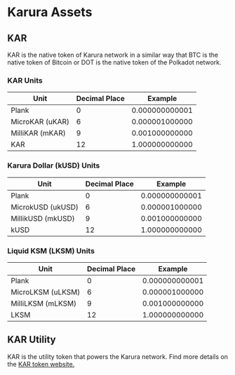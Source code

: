 # Karura Assets

## KAR

KAR is the native token of Karura network in a similar way that BTC is the native token of Bitcoin or DOT is the native token of the Polkadot network.

### KAR Units

| Unit            | Decimal Place | Example        |
| --------------- | ------------- | -------------- |
| Plank           | 0             | 0.000000000001 |
| MicroKAR (uKAR) | 6             | 0.000001000000 |
| MilliKAR (mKAR) | 9             | 0.001000000000 |
| KAR             | 12            | 1.000000000000 |

### Karura Dollar (kUSD) Units

| Unit              | Decimal Place | Example        |
| ----------------- | ------------- | -------------- |
| Plank             | 0             | 0.000000000001 |
| MicrokUSD (ukUSD) | 6             | 0.000001000000 |
| MillikUSD (mkUSD) | 9             | 0.001000000000 |
| kUSD              | 12            | 1.000000000000 |

### Liquid KSM (LKSM) Units

| Unit              | Decimal Place | Example        |
| ----------------- | ------------- | -------------- |
| Plank             | 0             | 0.000000000001 |
| MicroLKSM (uLKSM) | 6             | 0.000001000000 |
| MilliLKSM (mLKSM) | 9             | 0.001000000000 |
| LKSM              | 12            | 1.000000000000 |

## KAR Utility

KAR is the utility token that powers the Karura network. Find more details on the [KAR token website.](https://acala.network/karura/token)
